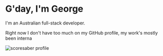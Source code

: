 # G'day, I'm George

I'm an Australian full-stack developer.

Right now I don't have too much on my GitHub profile, my work's mostly been interna

![scoresaber profile](https://profile.sadcloud.co/api/profile/image/76561198101382389?width=500&height=300)

